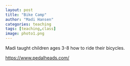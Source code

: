 ```yaml
---
layout: post
title: "Bike Camp"
author: "Madi Hansen"
categories: teaching
tags: [teaching,class]
image: photo1.png
---
```


Madi taught children ages 3-8 how to ride their bicycles. 

https://www.pedalheads.com/



